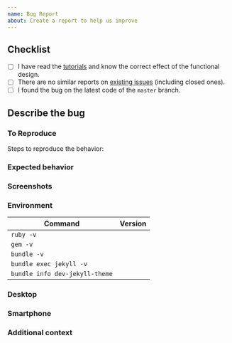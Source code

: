 ```yaml
---
name: Bug Report
about: Create a report to help us improve
---
```


<!-- NOTE: Please maintain all sections, otherwise the issue will be automatically closed :) -->

## Checklist

<!-- Please complete the following list of tasks, and then check it by changing the "[ ]" to "[x]" -->

- [ ] I have read the [tutorials](https://smlee.github.io/dev-theme-demo/categories/tutorial/) and know the correct effect of the functional design.
- [ ] There are no similar reports on [existing issues](https://github.com/smlee/dev/issues?q=is%3Aissue) (including closed ones).
- [ ] I found the bug on the latest code of the `master` branch.

## Describe the bug

<!-- A clear and concise description of what the bug is. -->

### To Reproduce

Steps to reproduce the behavior:
<!--
1. Go to '...'
2. Click on '....'
3. Scroll down to '....'
4. See error
-->

### Expected behavior

<!-- A clear and concise description of what you expected to happen. -->

### Screenshots

<!-- If applicable, add screenshots to help explain your problem. -->

### Environment

| Command                           | Version |
|-----------------------------------|---------|
| `ruby -v`                         |         |
| `gem -v`                          |         |
| `bundle -v`                       |         |
| `bundle exec jekyll -v`           |         |
| `bundle info dev-jekyll-theme` |         |

### Desktop

<!-- If necessary, uncomment and fill in the following list:
- OS: [e.g. macOS 10.15.6]
- Browser: [e.g. Chrome 85.0.4183.83 (64-bit)]
-->

### Smartphone

<!-- If necessary, uncomment and fill in the following list:
- Device: [e.g. iPhone 6]
- OS: [e.g. iOS 13.6.1]
- Browser: [e.g. Chrome 22]
-->

### Additional context

<!-- Add any other context about the problem here. -->

